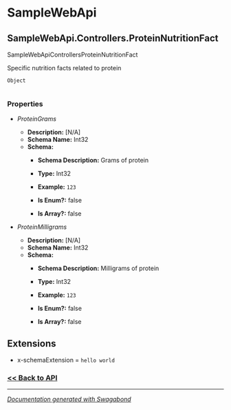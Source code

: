 
# SampleWebApi

## SampleWebApi.Controllers.ProteinNutritionFact

SampleWebApiControllersProteinNutritionFact

Specific nutrition facts related to protein


`Object`

```

```

### Properties


* *ProteinGrams*
    * **Description:** [N/A]
    * **Schema Name:** Int32
    * **Schema:** 
        * **Schema Description:** Grams of protein
 
        * **Type:** Int32
        * **Example:** `123`
        * **Is Enum?:** false
        * **Is Array?:** false
    

* *ProteinMilligrams*
    * **Description:** [N/A]
    * **Schema Name:** Int32
    * **Schema:** 
        * **Schema Description:** Milligrams of protein
 
        * **Type:** Int32
        * **Example:** `123`
        * **Is Enum?:** false
        * **Is Array?:** false
    




## Extensions
* x-schemaExtension = `hello world`


### [<< Back to API](../SampleWebApi.Readme.md)

*** 

*[Documentation generated with Swagabond](https://github.com/jordanbleu/swagabond)*

